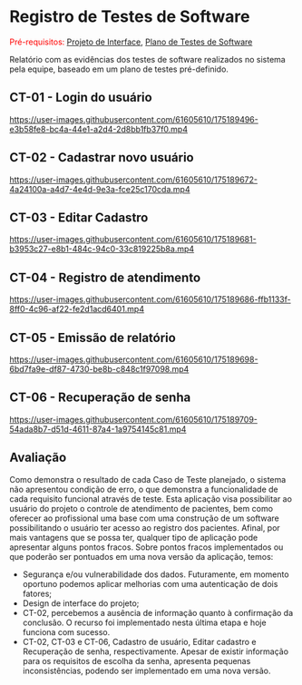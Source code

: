 # Registro de Testes de Software

<span style="color:red">Pré-requisitos: <a href="3-Projeto de Interface.md"> Projeto de Interface</a></span>, <a href="8-Plano de Testes de Software.md"> Plano de Testes de Software</a>

Relatório com as evidências dos testes de software realizados no sistema pela equipe, baseado em um plano de testes pré-definido.


## CT-01 - Login do usuário
https://user-images.githubusercontent.com/61605610/175189496-e3b58fe8-bc4a-44e1-a2d4-2d8bb1fb37f0.mp4

## CT-02 - Cadastrar novo usuário  
https://user-images.githubusercontent.com/61605610/175189672-4a24100a-a4d7-4e4d-9e3a-fce25c170cda.mp4

## CT-03 - Editar Cadastro
https://user-images.githubusercontent.com/61605610/175189681-b3953c27-e8b1-484c-94c0-33c819225b8a.mp4

## CT-04 - Registro de atendimento
https://user-images.githubusercontent.com/61605610/175189686-ffb1133f-8ff0-4c96-af22-fe2d1acd6401.mp4

## CT-05 - Emissão de relatório
https://user-images.githubusercontent.com/61605610/175189698-6bd7fa9e-df87-4730-be8b-c848c1f97098.mp4

## CT-06 - Recuperação de senha
https://user-images.githubusercontent.com/61605610/175189709-54ada8b7-d51d-4611-87a4-1a9754145c81.mp4

## Avaliação

Como demonstra o resultado de cada Caso de Teste planejado, o sistema não apresentou condição de erro, o que demonstra a funcionalidade de cada requisito funcional através de teste. Esta aplicação visa possibilitar ao usuário do projeto o controle de atendimento de pacientes, bem como oferecer ao profissional uma base com uma construção de um software possibilitando o usuário ter acesso ao registro dos pacientes. Afinal, por mais vantagens que se possa ter, qualquer tipo de aplicação pode apresentar alguns pontos fracos. Sobre pontos fracos implementados ou que poderão ser pontuados em uma nova versão da aplicação, temos:

- Segurança e/ou vulnerabilidade dos dados. Futuramente, em momento oportuno podemos aplicar melhorias com uma autenticação de dois fatores;
- Design de interface do projeto;
- CT-02, percebemos a ausência de informação quanto à confirmação da conclusão. O recurso foi implementado nesta última etapa e hoje funciona com sucesso.
- CT-02, CT-03 e CT-06, Cadastro de usuário, Editar cadastro e Recuperação de senha, respectivamente. Apesar de existir informação para os requisitos de escolha da senha, apresenta pequenas inconsistências, podendo ser implementado em uma nova versão.
